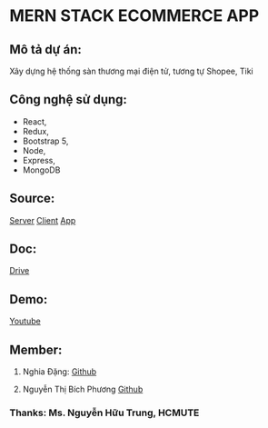# MERN STACK ECOMMERCE APP

## Mô tả dự án:
Xây dựng hệ thống sàn thương mại điện tử, tương tự Shopee, Tiki

## Công nghệ sử dụng: 
- React,
- Redux,
- Bootstrap 5,
- Node,
- Express,
- MongoDB

## Source:
[Server](https://github.com/langde666/gooddeal)
[Client](https://github.com/langde666/gooddeal_front)
[App](https://github.com/langde666/gooddeal_app)

## Doc:
[Drive](https://drive.google.com/drive/folders/116zdlRDduq4NhTKdxk4soLIXoRWTy92R)

## Demo:
[Youtube](https://www.youtube.com/watch?v=g10YjESD9j8&list=PLMRUYp6BdUWFJJLmRJcxZQ_iavZdspohu&index=1)

## Member:
1. Nghia Đặng:
[Github](https://github.com/langde666)

2. Nguyễn Thị Bích Phương
[Github](https://github.com/BichPhuong123)

### Thanks: Ms. Nguyễn Hữu Trung, HCMUTE
